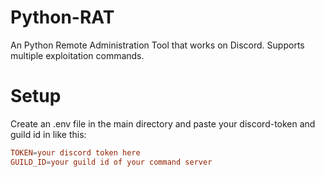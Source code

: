 # Python-RAT

An Python Remote Administration Tool that works on Discord.
Supports multiple exploitation commands.

# Setup

Create an .env file in the main directory and paste your discord-token and guild id in like this:

```conf
TOKEN=your discord token here
GUILD_ID=your guild id of your command server
```